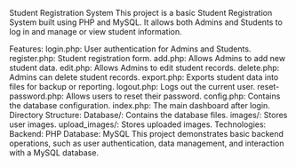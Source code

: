 Student Registration System
This project is a basic Student Registration System built using PHP and MySQL. It allows both Admins and Students to log in and manage or view student information.

Features:
login.php: User authentication for Admins and Students.
register.php: Student registration form.
add.php: Allows Admins to add new student data.
edit.php: Allows Admins to edit student records.
delete.php: Admins can delete student records.
export.php: Exports student data into files for backup or reporting.
logout.php: Logs out the current user.
reset-password.php: Allows users to reset their password.
config.php: Contains the database configuration.
index.php: The main dashboard after login.
Directory Structure:
Database/: Contains the database files.
images/: Stores user images.
upload_images/: Stores uploaded images.
Technologies:
Backend: PHP
Database: MySQL
This project demonstrates basic backend operations, such as user authentication, data management, and interaction with a MySQL database.
